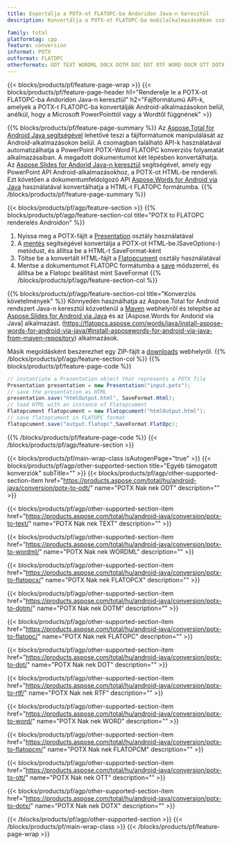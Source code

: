 ```yaml
---
title: Exportálja a POTX-ot FLATOPC-ba Andoridon Java-n keresztül
description: Konvertálja a POTX-ot FLATOPC-ba mobilalkalmazásokban szoftver telepítése nélkül

family: total
platformtag: cpp
feature: conversion
informat: POTX
outformat: FLATOPC
otherformats: ODT TEXT WORDML DOCX DOTM DOC DOT RTF WORD DOCM OTT DOTX
---
```

{{< blocks/products/pf/feature-page-wrap >}}
{{< blocks/products/pf/feature-page-header h1="Renderelje le a POTX-ot FLATOPC-ba Andoridon Java-n keresztül" h2="Fájlformátumú API-k, amelyek a POTX-t FLATOPC-ba konvertálják Android-alkalmazásokon belül, anélkül, hogy a Microsoft PowerPointtól vagy a Wordtől függnének" >}}

{{% blocks/products/pf/feature-page-summary %}}
Az [Aspose.Total for Android Java segítségével](https://products.aspose.com/total/android-java/) lehetővé teszi a fájlformátumok manipulálását az Android-alkalmazásokon belül. A csomagban található API-k használatával automatizálhatja a PowerPoint POTX–Word FLATOPC konverziós folyamatát alkalmazásaiban.
A megadott dokumentumot két lépésben konvertálhatja. Az [Aspose.Slides for Andorid Java-n keresztül](https://products.aspose.com/slides/android-java/) segítségével, amely egy PowerPoint API Android-alkalmazásokhoz, a POTX-ot HTML-be rendereli. Ezt követően a dokumentumfeldolgozó API [Aspose.Words for Android via Java](https://products.aspose.com/words/android-java/) használatával konvertálhatja a HTML-t FLATOPC formátumba. 
{{% /blocks/products/pf/feature-page-summary  %}}

{{< blocks/products/pf/agp/feature-section >}}
{{% blocks/products/pf/agp/feature-section-col title="POTX to FLATOPC renderelés Androidon" %}}
1. Nyissa meg a POTX-fájlt a [Presentation](https://reference.aspose.com/slides/java/com.aspose.slides/Presentation) osztály használatával
2. A [mentés](https://reference.aspose.com/slides/java/com.aspose.slides/Presentation#save-java.lang.String-int-com.aspose.slides) segítségével konvertálja a POTX-ot HTML-be.ISaveOptions-) metódust, és állítsa be a HTML-t SaveFormat-ként
3. Töltse be a konvertált HTML-fájlt a [Flatopcument](https://reference.aspose.com/words/java/com.aspose.words/Flatopcument) osztály használatával
4. Mentse a dokumentumot FLATOPC formátumba a [save](https://reference.aspose.com/words/java/com.aspose.words/Flatopcument#save(java.lang.String,int)) módszerrel, és állítsa be a Flatopc beállítást mint SaveFormat
{{% /blocks/products/pf/agp/feature-section-col %}}

{{% blocks/products/pf/agp/feature-section-col title="Konverziós követelmények" %}}
Könnyedén használhatja az Aspose.Total for Android rendszert Java-n keresztül közvetlenül a [Maven](https://releases.aspose.com/total/java/) webhelyről és telepítse az [Aspose.Slides for Android via Java](https://flatopcs.aspose.com/slides/androidjava/install-aspose-slides-for-android-via-java/) és az [Aspose.Words for Andorid via Java] alkalmazást. (https://flatopcs.aspose.com/words/java/install-aspose-words-for-android-via-java/#install-asposewords-for-android-via-java-from-maven-repository) alkalmazások.

Másik megoldásként beszerezhet egy ZIP-fájlt a [downloads](https://releases.aspose.com/total/androidjava) webhelyről.
{{% /blocks/products/pf/agp/feature-section-col %}}
{{% blocks/products/pf/feature-page-code %}}
```cs
// instantiate a Presentation object that represents a POTX file
Presentation presentation = new Presentation("input.potx");
// save the presentation as HTML
presentation.save("htmlOutput.html", SaveFormat.Html);
// load HTML with an instance of Flatopcument
Flatopcument flatopcument = new Flatopcument("htmlOutput.html");
// save flatopcument in FLATOPC format
flatopcument.save("output.flatopc",SaveFormat.FlatOpc);   
```

{{% /blocks/products/pf/feature-page-code %}}
{{< /blocks/products/pf/agp/feature-section >}}

{{< blocks/products/pf/main-wrap-class isAutogenPage="true" >}}
{{< blocks/products/pf/agp/other-supported-section title="Egyéb támogatott konverziók" subTitle="" >}}
{{< blocks/products/pf/agp/other-supported-section-item href="https://products.aspose.com/total/hu/android-java/conversion/potx-to-odt/" name="POTX Nak nek ODT" description="" >}}

{{< blocks/products/pf/agp/other-supported-section-item href="https://products.aspose.com/total/hu/android-java/conversion/potx-to-text/" name="POTX Nak nek TEXT" description="" >}}

{{< blocks/products/pf/agp/other-supported-section-item href="https://products.aspose.com/total/hu/android-java/conversion/potx-to-wordml/" name="POTX Nak nek WORDML" description="" >}}

{{< blocks/products/pf/agp/other-supported-section-item href="https://products.aspose.com/total/hu/android-java/conversion/potx-to-flatopcx/" name="POTX Nak nek FLATOPCX" description="" >}}

{{< blocks/products/pf/agp/other-supported-section-item href="https://products.aspose.com/total/hu/android-java/conversion/potx-to-dotm/" name="POTX Nak nek DOTM" description="" >}}

{{< blocks/products/pf/agp/other-supported-section-item href="https://products.aspose.com/total/hu/android-java/conversion/potx-to-flatopc/" name="POTX Nak nek FLATOPC" description="" >}}

{{< blocks/products/pf/agp/other-supported-section-item href="https://products.aspose.com/total/hu/android-java/conversion/potx-to-dot/" name="POTX Nak nek DOT" description="" >}}

{{< blocks/products/pf/agp/other-supported-section-item href="https://products.aspose.com/total/hu/android-java/conversion/potx-to-rtf/" name="POTX Nak nek RTF" description="" >}}

{{< blocks/products/pf/agp/other-supported-section-item href="https://products.aspose.com/total/hu/android-java/conversion/potx-to-word/" name="POTX Nak nek WORD" description="" >}}

{{< blocks/products/pf/agp/other-supported-section-item href="https://products.aspose.com/total/hu/android-java/conversion/potx-to-flatopcm/" name="POTX Nak nek FLATOPCM" description="" >}}

{{< blocks/products/pf/agp/other-supported-section-item href="https://products.aspose.com/total/hu/android-java/conversion/potx-to-ott/" name="POTX Nak nek OTT" description="" >}}

{{< blocks/products/pf/agp/other-supported-section-item href="https://products.aspose.com/total/hu/android-java/conversion/potx-to-dotx/" name="POTX Nak nek DOTX" description="" >}}


{{< /blocks/products/pf/agp/other-supported-section >}}
{{< /blocks/products/pf/main-wrap-class >}}
{{< /blocks/products/pf/feature-page-wrap >}}